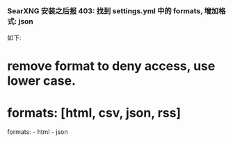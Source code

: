 



### SearXNG 安装之后报 403: 找到 settings.yml 中的 formats,  增加格式: json 
如下: 
  # remove format to deny access, use lower case.
  # formats: [html, csv, json, rss]
  formats:
    - html
    - json














